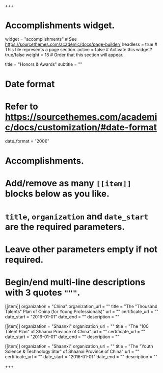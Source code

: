 +++
# Accomplishments widget.
widget = "accomplishments"  # See https://sourcethemes.com/academic/docs/page-builder/
headless = true  # This file represents a page section.
active = false  # Activate this widget? true/false
weight = 18  # Order that this section will appear.

title = "Honors & Awards"
subtitle = ""

# Date format
#   Refer to https://sourcethemes.com/academic/docs/customization/#date-format
date_format = "2006"

# Accomplishments.
#   Add/remove as many `[[item]]` blocks below as you like.
#   `title`, `organization` and `date_start` are the required parameters.
#   Leave other parameters empty if not required.
#   Begin/end multi-line descriptions with 3 quotes `"""`.

[[item]]
  organization = "China"
  organization_url = ""
  title = "The \"Thousand Talents\" Plan of China (for Young Professionals)"
  url = ""
  certificate_url = ""
  date_start = "2016-01-01"
  date_end = ""
  description = ""

[[item]]
  organization = "Shaanxi"
  organization_url = ""
  title = "The \"100 Talent Plan\" of Shaanxi Province of China"
  url = ""
  certificate_url = ""
  date_start = "2016-01-01"
  date_end = ""
  description = ""
  
[[item]]
  organization = "Shaanxi"
  organization_url = ""
  title = "The \"Youth Science & Technology Star\" of Shaanxi Province of China"
  url = ""
  certificate_url = ""
  date_start = "2016-01-01"
  date_end = ""
  description = ""

+++
